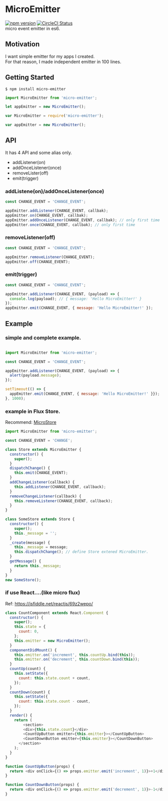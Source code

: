 # MicroEmitter
[![npm version](https://badge.fury.io/js/micro-emitter.svg)](https://badge.fury.io/js/micro-emitter)
[![CircleCI Status](https://img.shields.io/circleci/project/khirayama/micro-emitter/master.svg?style=flat&label=circle)](https://circleci.com/gh/khirayama/micro-emitter)  
micro event emitter in es6.

## Motivation
I want simple emitter for my apps I created.  
For that reason, I made independent emitter in 100 lines.

## Getting Started

```
$ npm install micro-emitter
```

```javascript
import MicroEmitter from 'micro-emitter';

let appEmitter = new MicroEmitter();
```

```javascript
var MicroEmitter = require('micro-emitter');

var appEmitter = new MicroEmitter();
```

## API
It has 4 API and some alias only.

- addListener(on)
- addOnceListener(once)
- removeLister(off)
- emit(trigger)


### addListene(on)/addOnceListener(once)

```javascript
const CHANGE_EVENT = 'CHANGE_EVENT';

appEmitter.addListener(CHANGE_EVENT, callbak);
appEmitter.on(CHANGE_EVENT, callbak);
appEmitter.addOnceListener(CHANGE_EVENT, callbak); // only first time
appEmitter.once(CHANGE_EVENT, callbak); // only first time
```

### removeListener(off)

```javascript
const CHANGE_EVENT = 'CHANGE_EVENT';

appEmitter.removeListener(CHANGE_EVENT);
appEmitter.off(CHANGE_EVENT);
```

### emit(trigger)

```javascript
const CHANGE_EVENT = 'CHANGE_EVENT';

appEmitter.addListener(CHANGE_EVENT, (payload) => {
  console.log(payload); // { message: 'Hello MicroEmitter!' }
});
appEmitter.emit(CHANGE_EVENT, { message: 'Hello MicroEmitter!' });
```

## Example

### simple and complete example.

```javascript

import MicroEmitter from 'micro-emitter';

const CHANGE_EVENT = 'CHANGE_EVENT';

appEmitter.addListener(CHANGE_EVENT, (payload) => {
  alert(payload.message);
});

setTimeout(() => {
  appEmitter.emit(CHANGE_EVENT, { message: 'Hello MicroEmitter!' }});
}, 1000);

```

### example in Flux Store.
Recommend: [MicroStore](https://github.com/khirayama/MicroStore)

```javascript
import MicroEmitter from 'micro-emitter';

const CHANGE_EVENT = 'CHANGE';

class Store extends MicroEmitter {
  constructor() {
    super();
  }
  dispatchChange() {
    this.emit(CHANGE_EVENT);
  }
  addChangeListener(callback) {
    this.addListener(CHANGE_EVENT, callback);
  }
  removeChangeListener(callback) {
    this.removeListener(CHANGE_EVENT, callback);
  }
}

class SomeStore extends Store {
  constructor() {
    super();
    this._message = '';
  }
  _create(message) {
    this._message = message;
    this.dispatchChange(); // define Store extened MicroEmitter.
  }
  getMessage() {
    return this._message;
  }
}
new SomeStore();
```


### if use React....(like micro flux)
Ref: https://jsfiddle.net/reactjs/69z2wepo/

```javascript
class CountComponent extends React.Component {
  constructor() {
    super();
    this.state = {
      count: 0,
    };
    this.emitter = new MicroEmitter();
  }
  componentDidMount() {
    this.emitter.on('increment', this.countUp.bind(this));
    this.emitter.on('decrement', this.countDown.bind(this));
  }
  countUp(count) {
    this.setState({
      count: this.state.count + count,
    });
  }
  countDown(count) {
    this.setState({
      count: this.state.count - count,
    });
  }
  render() {
    return (
    	<section>
      	<div>{this.state.count}</div>
      	<CountUpButton emitter={this.emitter}></CountUpButton>
      	<CountDownButton emitter={this.emitter}></CountDownButton>
      </section>
    );
  }
}

function CountUpButton(props) {
  return <div onClick={() => props.emitter.emit('increment', 1)}>+1</div>;
}

function CountDownButton(props) {
  return <div onClick={() => props.emitter.emit('decrement', 1)}>-1</div>;
}
```
